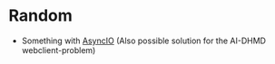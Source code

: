 # Random

* Something with [AsyncIO](https://pypi.org/project/asyncio/) (Also possible solution for the AI-DHMD webclient-problem)

